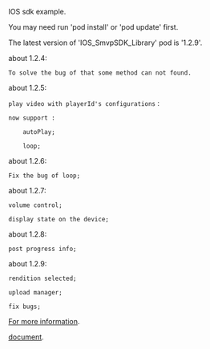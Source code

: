 IOS sdk example.

You may need run 'pod install' or 'pod update' first.

The latest version of 'IOS_SmvpSDK_Library' pod is '1.2.9'.

about 1.2.4:
 
	To solve the bug of that some method can not found.

about 1.2.5:
 
	play video with playerId's configurations：
	
	now support :
	
		autoPlay;
	
		loop;

about 1.2.6:
 
	Fix the bug of loop;	

about 1.2.7:

	volume control;

	display state on the device;

about 1.2.8:

	post progress info;

about 1.2.9:

	rendition selected;

	upload manager;

	fix bugs;
	 

[For more information](https://github.com/stonemountain/IOS_SmvpSDK_Library).

[document](https://github.com/stonemountain/IOS_SmvpSDK_Library/blob/master/apiDoc.zip).
